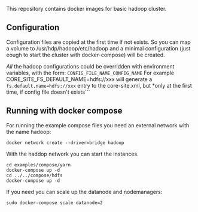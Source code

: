 

This repository contains docker images for basic hadoop cluster.

## Configuration

Configuration files are copied at the first time if not exists. So you can map a volume to /usr/hdp/hadoop/etc/hadoop and a minimal configuration (just eough to start the cluster with docker-compose) will be created. 

*All* the hadoop configurations could be overridden with environment variables, with the form: ```CONFIG_FILE_NAME_CONFIG_NAME``` For example CORE_SITE_FS_DEFAULT_NAME=hdfs://xxx will generate a ```fs.default.name=hdfs://xxx``` entry to the core-site.xml, but *only at the first time, if config file doesn't exists```

## Running with docker compose

For running the example compose files you need an external network with the name hadoop:

```
docker network create --driver=bridge hadoop
````

With the haddop network you can start the instances.

```
cd examples/compose/yarn
docker-compose up -d
cd ../../compose/hdfs
docker-compose up -d
```

If you need you can scale up the datanode and nodemanagers:

```
sudo docker-compose scale datanode=2
```
